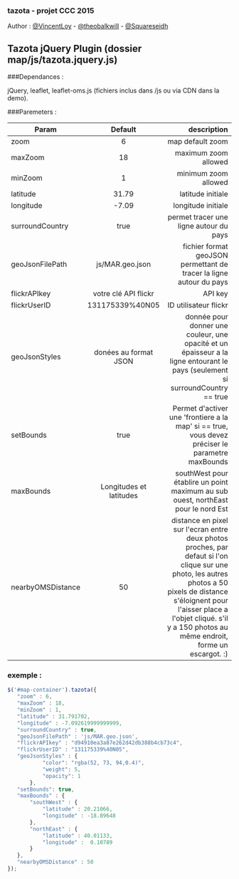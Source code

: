 ### tazota - projet CCC 2015

Author : [@VincentLoy](https://github.com/VincentLoy) - [@theobalkwill](https://github.com/theobalkwill) - [@Squareseidh](https://github.com/Squareseidh)


## Tazota jQuery Plugin (dossier map/js/tazota.jquery.js)

###Dependances :

jQuery, leaflet, leaflet-oms.js (fichiers inclus dans /js ou via CDN dans la demo).

###Paremeters :

| Param        | Default           | description  |
| ------------- |:-------------:| -----:|
| zoom      | 6 | map default zoom |
| maxZoom      | 18      |   maximum zoom allowed |
| minZoom | 1      |    minimum zoom allowed |
| latitude | 31.79      |    latitude initiale |
| longitude | -7.09 |    longitude initiale |
| surroundCountry | true |    permet tracer une ligne autour du pays |
| geoJsonFilePath | js/MAR.geo.json | fichier format geoJSON permettant de tracer la ligne autour du pays |
| flickrAPIkey | votre clé API flickr | API key |
| flickrUserID | 131175339%40N05 | ID utilisateur flickr |
| geoJsonStyles | donées au format JSON | donnée pour donner une couleur, une opacité et un épaisseur a la ligne entourant le pays (seulement si surroundCountry == true |
| setBounds | true | Permet d'activer une 'frontiere a la map' si == true, vous devez préciser le parametre maxBounds |
| maxBounds | Longitudes et latitudes | southWest pour établire un point maximum au sub ouest, northEast pour le nord Est |
| nearbyOMSDistance | 50 | distance en pixel sur l'ecran entre deux photos proches, par defaut si l'on clique sur une photo, les autres photos a 50 pixels de distance s'éloignent pour l'aisser place a l'objet cliqué. s'il y a 150 photos au même endroit, forme un escargot. :) |

### exemple :

```javascript
$('#map-container').tazota({
   "zoom" : 6,
   "maxZoom" : 18,
   "minZoom" : 1,
   "latitude" : 31.791702,
   "longitude" : -7.092619999999999,
   "surroundCountry" : true,
   "geoJsonFilePath" : 'js/MAR.geo.json',
   "flickrAPIkey" : "d94910ea3a87e262d42db388b4cb73c4",
   "flickrUserID" : "131175339%40N05",
   "geoJsonStyles" : {
           "color": "rgba(52, 73, 94,0.4)",
           "weight": 5,
           "opacity": 1
       },
   "setBounds": true,
   "maxBounds" : {
       "southWest" : {
           "latitude" : 20.21066,
           "longitude" : -18.89648
       },
       "northEast" : {
           "latitude" : 40.01133,
           "longitude" :  0.10789
       }
   },
   "nearbyOMSDistance" : 50
});
```
